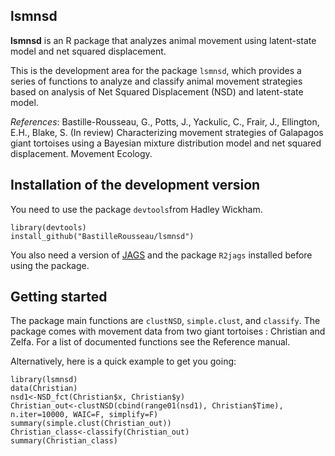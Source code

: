 ## lsmnsd  ##

**lsmnsd** is an R package that analyzes animal movement using latent-state model and net squared displacement.

This is the development area for the package `lsmnsd`, which provides a series of functions to analyze and classify animal movement strategies based on analysis of Net Squared Displacement (NSD) and latent-state model. 

*References*: Bastille-Rousseau, G., Potts, J., Yackulic, C., Frair, J., Ellington, E.H., Blake, S. (In review) Characterizing movement strategies of Galapagos giant tortoises using a Bayesian mixture distribution model and net squared displacement. Movement Ecology. 

## Installation of the development version  ##

You need to use the package `devtools`from Hadley Wickham. 
    
    library(devtools)
    install_github("BastilleRousseau/lsmnsd")

You also need a version of [JAGS](http://mcmc-jags.sourceforge.net/) and the package `R2jags` installed before using the package.  

## Getting started ##

The package main functions are `clustNSD`, `simple.clust`, and `classify`. The package comes with movement data from two giant tortoises : Christian and Zelfa. For a list of documented functions see the Reference manual. 

Alternatively, here is a quick example to get you going: 

    library(lsmnsd)
    data(Christian) 
    nsd1<-NSD_fct(Christian$x, Christian$y)
    Christian_out<-clustNSD(cbind(range01(nsd1), Christian$Time), n.iter=10000, WAIC=F, simplify=F)
    summary(simple.clust(Christian_out))
    Christian_class<-classify(Christian_out)
    summary(Christian_class)

